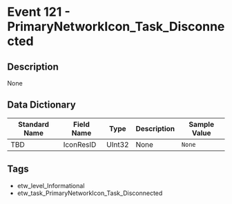 # Event 121 - PrimaryNetworkIcon_Task_Disconnected

## Description
None

## Data Dictionary
|Standard Name|Field Name|Type|Description|Sample Value|
|---|---|---|---|---|
|TBD|IconResID|UInt32|None|`None`|

## Tags
* etw_level_Informational
* etw_task_PrimaryNetworkIcon_Task_Disconnected